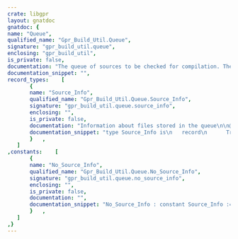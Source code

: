 ```yaml
---
crate: libgpr
layout: gnatdoc
gnatdoc: {
name: "Queue",
qualified_name: "Gpr_Build_Util.Queue",
signature: "gpr_build_util.queue",
enclosing: "gpr_build_util",
is_private: false,
documentation: "The queue of sources to be checked for compilation. There can be a\nsingle such queue per application.",
documentation_snippet: "",
record_types:    [
       {
       name: "Source_Info",
       qualified_name: "Gpr_Build_Util.Queue.Source_Info",
       signature: "gpr_build_util.queue.source_info",
       enclosing: "",
       is_private: false,
       documentation: "Information about files stored in the queue\n\n@field Tree\n@field Id\n@field Closure",
       documentation_snippet: "type Source_Info is\n   record\n      Tree    : Project_Tree_Ref := No_Project_Tree;\n      Id      : Source_Id        := No_Source;\n      Closure : Boolean          := False;\n   end record;",
       }   ,
   ]
,constants:    [
       {
       name: "No_Source_Info",
       qualified_name: "Gpr_Build_Util.Queue.No_Source_Info",
       signature: "gpr_build_util.queue.no_source_info",
       enclosing: "",
       is_private: false,
       documentation: "",
       documentation_snippet: "No_Source_Info : constant Source_Info := (null, null, False);",
       }   ,
   ]
,}
---
```

